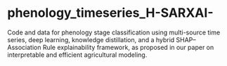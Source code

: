 # phenology_timeseries_H-SARXAI-
Code and data for phenology stage classification using multi-source time series, deep learning, knowledge distillation, and a hybrid SHAP–Association Rule explainability framework, as proposed in our paper on interpretable and efficient agricultural modeling.

